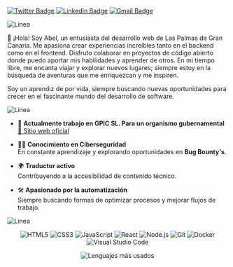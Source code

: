 [![Twitter Badge](https://img.shields.io/badge/Twitter-1DA1F2?style=for-the-badge&logo=twitter&logoColor=white&link=https://twitter.com/AbelFalconn)](https://twitter.com/AbelFalconn)
[![LinkedIn Badge](https://img.shields.io/badge/LinkedIn-0077B5?style=for-the-badge&logo=linkedin&logoColor=white&link=https://www.linkedin.com/in/abelfalcon/)](https://www.linkedin.com/in/abelfalcon/)
[![Gmail Badge](https://img.shields.io/badge/Email-D14836?style=for-the-badge&logo=gmail&logoColor=white&link=mailto:contacto@abelfalcon.com)](mailto:contacto@abelfalcon.com)

![Linea](https://user-images.githubusercontent.com/73097560/115834477-dbab4500-a447-11eb-908a-139a6edaec5c.gif)  

🌱 ¡Hola! Soy Abel, un entusiasta del desarrollo web de Las Palmas de Gran Canaria. Me apasiona crear experiencias increíbles tanto en el backend como en el frontend. Disfruto colaborar en proyectos de código abierto donde puedo aportar mis habilidades y aprender de otros. En mi tiempo libre, me encanta viajar y explorar nuevos lugares; siempre estoy en la búsqueda de aventuras que me enriquezcan y me inspiren.

Soy un aprendiz de por vida, siempre buscando nuevas oportunidades para crecer en el fascinante mundo del desarrollo de software. 

![Linea](https://user-images.githubusercontent.com/73097560/115834477-dbab4500-a447-11eb-908a-139a6edaec5c.gif)

- 🏢 **Actualmente trabajo en GPIC SL. Para un organismo gubernamental**  
  [🔗 Sitio web oficial]()  

- 🕵️‍♂️ **Conocimiento en Ciberseguridad**  
  En constante aprendizaje y explorando oportunidades en **Bug Bounty's**.

- 🌍 **Traductor activo**  
  Contribuyendo a la accesibilidad de contenido técnico.

- 🛠️ **Apasionado por la automatización**  
  Siempre buscando formas de optimizar procesos y mejorar flujos de trabajo.

![Linea](https://user-images.githubusercontent.com/73097560/115834477-dbab4500-a447-11eb-908a-139a6edaec5c.gif)  

<div align="center">
  
![HTML5](https://img.shields.io/badge/-HTML5-E34F26?style=flat&logo=html5&logoColor=white)
![CSS3](https://img.shields.io/badge/-CSS3-1572B6?style=flat&logo=css3&logoColor=white)
![JavaScript](https://img.shields.io/badge/-JavaScript-F7DF1E?style=flat&logo=javascript&logoColor=black)
![React](https://img.shields.io/badge/-React-61DAFB?style=flat&logo=react&logoColor=black)
![Node.js](https://img.shields.io/badge/-Node.js-339933?style=flat&logo=node.js&logoColor=white)
![Git](https://img.shields.io/badge/-Git-F05032?style=flat&logo=git&logoColor=white)
![Docker](https://img.shields.io/badge/-Docker-2496ED?style=flat&logo=docker&logoColor=white)
![Visual Studio Code](https://img.shields.io/badge/-VS_Code-007ACC?style=flat&logo=visual-studio-code&logoColor=white)

![Lenguajes más usados](https://github-readme-stats.vercel.app/api/top-langs/?username=abelfalcon&layout=compact&theme=radical)
  
</div>

